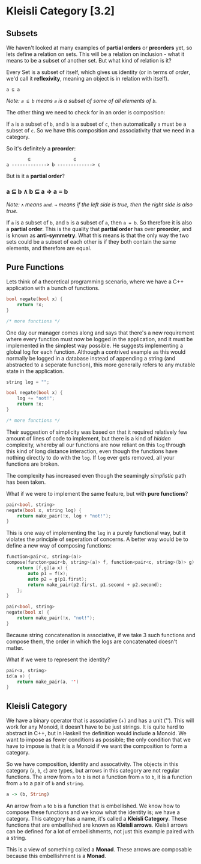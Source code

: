 # Kleisli Category [3.2]

## Subsets

We haven't looked at many examples of **partial orders** or **preorders** yet, so lets define a relation on sets. This will be a relation on inclusion - what it means to be a subset of another set. But what kind of relation is it?

Every Set is a subset of itself, which gives us identity (or in terms of _order_, we'd call it **reflexivity**, meaning an object is in relation with itself).

```
a ⊆ a
```

_Note: `a ⊆ b` means `a` is a subset of some of all elements of `b`._

The other thing we need to check for in an order is composition:

If `a` is a subset of `b`, and `b` is a subset of `c`, then automatically `a` must be a subset of `c`. So we have this composition and associativity that we need in a category.

So it's definitely a **preorder**:

```
        ⊆                ⊆
a -------------> b -------------> c
```

But is it a **partial order**?

### a ⊆ b ∧ b ⊆ a ⇒ a = b

_Note: `∧` means `and`.
`⇒` means if the left side is true, then the right side is also true._

If `a` is a subset of `b`, and `b` is a subset of `a`, then `a = b`. So therefore it is also a **partial order**. This is the quality that **partial order** has over **preorder**, and is known as **anti-symmetry**. What this means is that the only way the two sets could be a subset of each other is if they both contain the same elements, and therefore are equal.

## Pure Functions

Lets think of a theoretical programming scenario, where we have a C++ application with a bunch of functions.

```c++
bool negate(bool x) {
    return !x;
}

/* more functions */
```

One day our manager comes along and says that there's a new requirement where every function must now be logged in the application, and it must be implemented in the simplest way possible. He suggests implementing a global log for each function. Although a contrived example as this would normally be logged in a database instead of appending a string (and abstracted to a seperate function), this more generally refers to any mutable state in the application.

```c++
string log = "";

bool negate(bool x) {
    log += "not!";
    return !x;
}

/* more functions */
```

Their suggestion of simplicity was based on that it required  relatively few amount of lines of code to implement, but there is a kind of _hidden_ complexity, whereby all our functions are now reliant on this `log` through this kind of long distance interaction, even though the functions have nothing directly to do with the `log`. If `log` ever gets removed, all your functions are broken.

The complexity has increased even though the seamingly _simplistic_ path has been taken.

What if we were to implement the same feature, but with **pure functions**?

```c++
pair<bool, string>
negate(bool x, string log) {
    return make_pair(!x, log + "not!");
}
```

This is one way of implementing the `log` in a purely functional way, but it violates the principle of seperation of concerns. A better way would be to define a new way of composing functions:

```c++
function<pair<c, string>(a)>
compose(functon<pair<b, string>(a)> f, function<pair<c, string>(b)> g) {
    return [f,g](a x) {
        auto p1 = f(x);
        auto p2 = g(p1.first);
        return make_pair(p2.first, p1.second + p2.second);
    };
}

pair<bool, string>
negate(bool x) {
    return make_pair(!x, "not!");
}
```

Because string concatenation is associative, if we take 3 such functions and compose them, the order in which the logs are concatenated doesn't matter.

What if we were to represent the identity?

```c++
pair<a, string>
id(a x) {
    return make_pair(a, '')
}
```

## Kleisli Category

We have a binary operator that is associative (+) and has a unit (''). This will work for any Monoid, it doesn't have to be just strings. It is quite hard to abstract in C++, but in Haskell the definition would include a Monoid. We want to impose as fewer conditions as possible; the only condition that we have to impose is that it is a Monoid if we want the composition to form a category.

So we have composition, identity and assocativity. The objects in this category (`a`, `b`, `c`) are types, but arrows in this category are not regular functions. The arrow from `a` to `b` is not a function from `a` to `b`, it is a function from `a` to a pair of `b` and `string`.

```haskell
a -> (b, String)
```

An arrow from `a` to `b` is a function that is embellished. We know how to compose these functions and we know what the identity is; we have a category. This category has a name, it's called a **Kleisli Category**. These functions that are embellished are known as **Kleisli arrows**. Kleisli arrows can be defined for a lot of embellishments, not just this example paired with a string.

This is a view of something called a **Monad**. These arrows are composable because this embellishment is a **Monad**.
